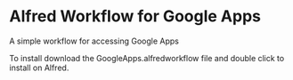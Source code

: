 # Alfred Workflow for Google Apps
A simple workflow for accessing Google Apps

To install download the GoogleApps.alfredworkflow file and double click to install on Alfred.
